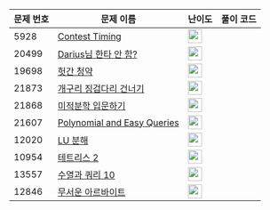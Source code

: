 | 문제 번호 | 문제 이름 | 난이도 | 풀이 코드 |
| --- | --- | --- | --- |
| 5928 | [Contest Timing](https://www.acmicpc.net/problem/5928) | <img height="25px" width="25px=" src="https://static.solved.ac/tier_small/2.svg"/> |  |
| 20499 | [Darius님 한타 안 함?](https://www.acmicpc.net/problem/20499) | <img height="25px" width="25px=" src="https://static.solved.ac/tier_small/2.svg"/> |  |
| 19698 | [헛간 청약](https://www.acmicpc.net/problem/19698) | <img height="25px" width="25px=" src="https://static.solved.ac/tier_small/2.svg"/> |  |
| 21873 | [개구리 징검다리 건너기](https://www.acmicpc.net/problem/21873) | <img height="25px" width="25px=" src="https://static.solved.ac/tier_small/15.svg"/> |  |
| 21868 | [미적분학 입문하기](https://www.acmicpc.net/problem/21868) | <img height="25px" width="25px=" src="https://static.solved.ac/tier_small/9.svg"/> |  |
| 21607 | [Polynomial and Easy Queries](https://www.acmicpc.net/problem/21607) | <img height="25px" width="25px=" src="https://static.solved.ac/tier_small/21.svg"/> |  |
| 12020 | [LU 분해](https://www.acmicpc.net/problem/12020) | <img height="25px" width="25px=" src="https://static.solved.ac/tier_small/17.svg"/> |  |
| 10954 | [테트리스 2](https://www.acmicpc.net/problem/10954) | <img height="25px" width="25px=" src="https://static.solved.ac/tier_small/19.svg"/> |  |
| 13557 | [수열과 쿼리 10](https://www.acmicpc.net/problem/13557) | <img height="25px" width="25px=" src="https://static.solved.ac/tier_small/20.svg"/> |  |
| 12846 | [무서운 아르바이트](https://www.acmicpc.net/problem/12846) | <img height="25px" width="25px=" src="https://static.solved.ac/tier_small/16.svg"/> |  |
